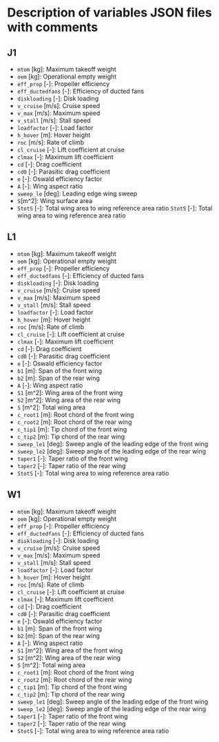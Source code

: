 # Description of variables JSON files with comments

## J1
- `mtom` [kg]: Maximum takeoff weight
- `oem` [kg]: Operational empty weight
- `eff_prop` [-]: Propeller efficiency
- `eff_ductedfans` [-]: Efficiency of ducted fans
- `diskloading` [-]: Disk loading
- `v_cruise` [m/s]: Cruise speed
- `v_max` [m/s]: Maximum speed
- `v_stall` [m/s]: Stall speed
- `loadfactor` [-]: Load factor
- `h_hover` [m]: Hover height
- `roc` [m/s]: Rate of climb
- `cl_cruise` [-]: Lift coefficient at cruise
- `clmax` [-]: Maximum lift coefficient
- `cd` [-]: Drag coefficient
- `cd0` [-]: Parasitic drag coefficient
- `e` [-]: Oswald efficiency factor
- `A` [-]: Wing aspect ratio
- `sweep_le` [deg]: Leading edge wing sweep 
- `S`[m^2]: Wing surface area
- `StotS` [-]: Total wing area to wing reference area ratio
 `StotS` [-]: Total wing area to wing reference area ratio


## L1
- `mtom` [kg]: Maximum takeoff weight
- `oem` [kg]: Operational empty weight
- `eff_prop` [-]: Propeller efficiency
- `eff_ductedfans` [-]: Efficiency of ducted fans
- `diskloading` [-]: Disk loading
- `v_cruise` [m/s]: Cruise speed
- `v_max` [m/s]: Maximum speed
- `v_stall` [m/s]: Stall speed
- `loadfactor` [-]: Load factor
- `h_hover` [m]: Hover height
- `roc` [m/s]: Rate of climb
- `cl_cruise` [-]: Lift coefficient at cruise
- `clmax` [-]: Maximum lift coefficient
- `cd` [-]: Drag coefficient
- `cd0` [-]: Parasitic drag coefficient
- `e` [-]: Oswald efficiency factor
- `b1` [m]: Span of the front wing
- `b2` [m]: Span of the rear wing
- `A` [-]: Wing aspect ratio
- `S1` [m^2]: Wing area of the front wing
- `S2` [m^2]: Wing area of the rear wing
- `S` [m^2]: Total wing area
- `c_root1` [m]: Root chord of the front wing
- `c_root2` [m]: Root chord of the rear wing
- `c_tip1` [m]: Tip chord of the front wing
- `c_tip2` [m]: Tip chord of the rear wing
- `sweep_le1` [deg]: Sweep angle of the leading edge of the front wing
- `sweep_le2` [deg]: Sweep angle of the leading edge of the rear wing
- `taper1` [-]: Taper ratio of the front wing
- `taper2` [-]: Taper ratio of the rear wing
- `StotS` [-]: Total wing area to wing reference area ratio


## W1
- `mtom` [kg]: Maximum takeoff weight
- `oem` [kg]: Operational empty weight
- `eff_prop` [-]: Propeller efficiency
- `eff_ductedfans` [-]: Efficiency of ducted fans
- `diskloading` [-]: Disk loading
- `v_cruise` [m/s]: Cruise speed
- `v_max` [m/s]: Maximum speed
- `v_stall` [m/s]: Stall speed
- `loadfactor` [-]: Load factor
- `h_hover` [m]: Hover height
- `roc` [m/s]: Rate of climb
- `cl_cruise` [-]: Lift coefficient at cruise
- `clmax` [-]: Maximum lift coefficient
- `cd` [-]: Drag coefficient
- `cd0` [-]: Parasitic drag coefficient
- `e` [-]: Oswald efficiency factor
- `b1` [m]: Span of the front wing
- `b2` [m]: Span of the rear wing
- `A` [-]: Wing aspect ratio
- `S1` [m^2]: Wing area of the front wing
- `S2` [m^2]: Wing area of the rear wing
- `S` [m^2]: Total wing area
- `c_root1` [m]: Root chord of the front wing
- `c_root2` [m]: Root chord of the rear wing
- `c_tip1` [m]: Tip chord of the front wing
- `c_tip2` [m]: Tip chord of the rear wing
- `sweep_le1` [deg]: Sweep angle of the leading edge of the front wing
- `sweep_le2` [deg]: Sweep angle of the leading edge of the rear wing
- `taper1` [-]: Taper ratio of the front wing
- `taper2` [-]: Taper ratio of the rear wing
- `StotS` [-]: Total wing area to wing reference area ratio
